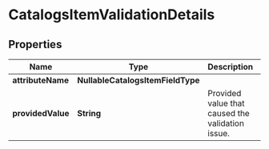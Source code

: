 

# CatalogsItemValidationDetails


## Properties

| Name | Type | Description | Notes |
|------------ | ------------- | ------------- | -------------|
|**attributeName** | **NullableCatalogsItemFieldType** |  |  |
|**providedValue** | **String** | Provided value that caused the validation issue. |  |



